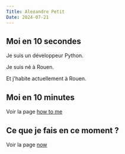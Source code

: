 ```yaml
---
Title: Alexandre Petit
Date: 2024-07-21
---
```


## Moi en 10 secondes

Je suis un développeur Python.

Je suis né à Rouen. 

Et j'habite actuellement à Rouen.


## Moi en 10 minutes

Voir la page [how to me](pages/moi-en-10-minutes.html)

## Ce que je fais en ce moment ?

Voir la page [now](pages/now)


